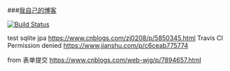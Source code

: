 ###[我自己的博客](http://jincs.me)

[![Build Status](https://travis-ci.org/jincs1414/blog.svg?branch=master)](https://travis-ci.org/jincs1414/blog)

test
sqlite jpa
https://www.cnblogs.com/zj0208/p/5850345.html
Travis CI Permission denied
https://www.jianshu.com/p/c6ceab775774

from 表单提交
https://www.cnblogs.com/web-wjg/p/7894657.html